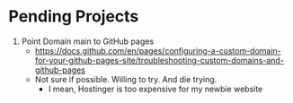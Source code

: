 # Pending Projects

1. Point Domain main to GitHub pages
    * https://docs.github.com/en/pages/configuring-a-custom-domain-for-your-github-pages-site/troubleshooting-custom-domains-and-github-pages
    * Not sure if possible. Willing to try. And die trying.
        * I mean, Hostinger is too expensive for my newbie website
        